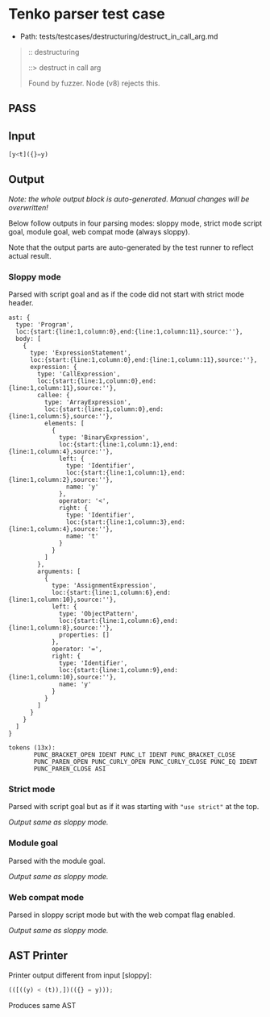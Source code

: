 # Tenko parser test case

- Path: tests/testcases/destructuring/destruct_in_call_arg.md

> :: destructuring
>
> ::> destruct in call arg
>
> Found by fuzzer. Node (v8) rejects this.

## PASS

## Input

`````js
[y<t]({}=y)
`````

## Output

_Note: the whole output block is auto-generated. Manual changes will be overwritten!_

Below follow outputs in four parsing modes: sloppy mode, strict mode script goal, module goal, web compat mode (always sloppy).

Note that the output parts are auto-generated by the test runner to reflect actual result.

### Sloppy mode

Parsed with script goal and as if the code did not start with strict mode header.

`````
ast: {
  type: 'Program',
  loc:{start:{line:1,column:0},end:{line:1,column:11},source:''},
  body: [
    {
      type: 'ExpressionStatement',
      loc:{start:{line:1,column:0},end:{line:1,column:11},source:''},
      expression: {
        type: 'CallExpression',
        loc:{start:{line:1,column:0},end:{line:1,column:11},source:''},
        callee: {
          type: 'ArrayExpression',
          loc:{start:{line:1,column:0},end:{line:1,column:5},source:''},
          elements: [
            {
              type: 'BinaryExpression',
              loc:{start:{line:1,column:1},end:{line:1,column:4},source:''},
              left: {
                type: 'Identifier',
                loc:{start:{line:1,column:1},end:{line:1,column:2},source:''},
                name: 'y'
              },
              operator: '<',
              right: {
                type: 'Identifier',
                loc:{start:{line:1,column:3},end:{line:1,column:4},source:''},
                name: 't'
              }
            }
          ]
        },
        arguments: [
          {
            type: 'AssignmentExpression',
            loc:{start:{line:1,column:6},end:{line:1,column:10},source:''},
            left: {
              type: 'ObjectPattern',
              loc:{start:{line:1,column:6},end:{line:1,column:8},source:''},
              properties: []
            },
            operator: '=',
            right: {
              type: 'Identifier',
              loc:{start:{line:1,column:9},end:{line:1,column:10},source:''},
              name: 'y'
            }
          }
        ]
      }
    }
  ]
}

tokens (13x):
       PUNC_BRACKET_OPEN IDENT PUNC_LT IDENT PUNC_BRACKET_CLOSE
       PUNC_PAREN_OPEN PUNC_CURLY_OPEN PUNC_CURLY_CLOSE PUNC_EQ IDENT
       PUNC_PAREN_CLOSE ASI
`````

### Strict mode

Parsed with script goal but as if it was starting with `"use strict"` at the top.

_Output same as sloppy mode._

### Module goal

Parsed with the module goal.

_Output same as sloppy mode._

### Web compat mode

Parsed in sloppy script mode but with the web compat flag enabled.

_Output same as sloppy mode._

## AST Printer

Printer output different from input [sloppy]:

````js
(([((y) < (t)),])(({} = y)));
````

Produces same AST
